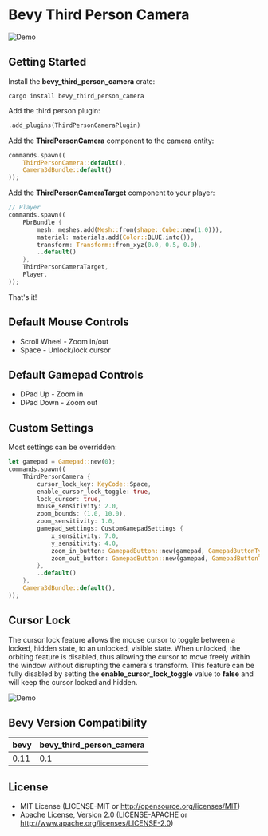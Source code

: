 # Bevy Third Person Camera

![Demo](assets/demo.gif)

## Getting Started

Install the **bevy_third_person_camera** crate: 

`cargo install bevy_third_person_camera`

Add the third person plugin: 

```rust
.add_plugins(ThirdPersonCameraPlugin)
```

Add the **ThirdPersonCamera** component to the camera entity: 

```rust
commands.spawn((
    ThirdPersonCamera::default(),
    Camera3dBundle::default()
));
```

Add the **ThirdPersonCameraTarget** component to your player:

```rust
// Player
commands.spawn((
    PbrBundle {
        mesh: meshes.add(Mesh::from(shape::Cube::new(1.0))),
        material: materials.add(Color::BLUE.into()),
        transform: Transform::from_xyz(0.0, 0.5, 0.0),
        ..default()
    },
    ThirdPersonCameraTarget,
    Player,
));
```

That's it! 

## Default Mouse Controls

- Scroll Wheel - Zoom in/out
- Space - Unlock/lock cursor

## Default Gamepad Controls

- DPad Up - Zoom in
- DPad Down - Zoom out

## Custom Settings

Most settings can be overridden: 

```rust
let gamepad = Gamepad::new(0);
commands.spawn((
    ThirdPersonCamera {
        cursor_lock_key: KeyCode::Space,
        enable_cursor_lock_toggle: true,
        lock_cursor: true,
        mouse_sensitivity: 2.0,
        zoom_bounds: (1.0, 10.0),
        zoom_sensitivity: 1.0,
        gamepad_settings: CustomGamepadSettings {
            x_sensitivity: 7.0,
            y_sensitivity: 4.0,
            zoom_in_button: GamepadButton::new(gamepad, GamepadButtonType::DPadUp),
            zoom_out_button: GamepadButton::new(gamepad, GamepadButtonType::DPadDown),
        },
        ..default()
    },
    Camera3dBundle::default(),
));
```

## Cursor Lock

The cursor lock feature allows the mouse cursor to toggle between a locked, hidden state, to an unlocked, visible state. When unlocked, the orbiting feature is disabled, thus allowing the cursor to move freely within the window without disrupting the camera's transform. This feature can be fully disabled by setting the **enable_cursor_lock_toggle** value to **false** and will keep the cursor locked and hidden.

![Demo](assets/demo2.gif)

## Bevy Version Compatibility

| bevy | bevy_third_person_camera |
| ---- | ------------------------ |
| 0.11 | 0.1                      |

## License

- MIT License (LICENSE-MIT or http://opensource.org/licenses/MIT)
- Apache License, Version 2.0 (LICENSE-APACHE or http://www.apache.org/licenses/LICENSE-2.0)





